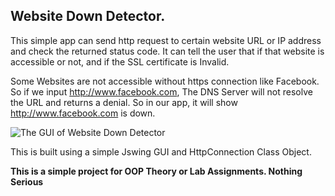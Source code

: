 ## Website Down Detector. 
This simple app can send http request to certain website URL or IP address and check the returned status code. 
It can tell the user that if that website is accessible or not, and if the SSL certificate is Invalid.

Some Websites are not accessible without https connection like Facebook.
So if we input http://www.facebook.com, The DNS Server will not resolve the URL and returns a denial. 
So in our app, it will show http://www.facebook.com is down.

![The GUI of Website Down Detector](https://blogger.googleusercontent.com/img/b/R29vZ2xl/AVvXsEgcUqjlQoUWwJLOWzyU5mLC4mnsl3c6J9BZ93oInQ-hyGGPoTcIy3EIpGmHu_FDWOST03y6yBLVWSwFq30bRsp4b_FmSvebRHe9WBloGH3xFCqKTUfSC4ENlvMeJjVKTcRoci6kSQcE6v_rpDuz-ZCR3AKO8UJd96cVDqneUTqnpp1ZDjIyYvEEHKmd5g/s456/index.png)

This is built using a simple Jswing GUI and HttpConnection Class Object.

**This is a simple project for OOP Theory or Lab Assignments. Nothing Serious**

